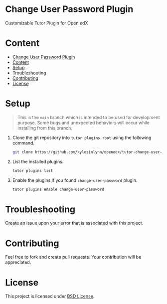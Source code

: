 # Change User Password Plugin
Customizable Tutor Plugin for Open edX

# Content
- [Change User Password Plugin](#change-user-password-plugin)
- [Content](#content)
- [Setup](#setup)
- [Troubleshooting](#troubleshooting)
- [Contributing](#contributing)
- [License](#license)

# Setup
> This is the `main` branch which is intended to be used for development purpose. Some bugs and unexpected behaviors will occur while installing from this branch.

1. Clone the git repository into `tutor plugins root` using the following command.
   ```bash
   git clone https://github.com/kylesinlynn/openedx/tutor-change-user-password.git && mv "$(pwd)/tutor-change-user-password/change-user-password.py" "$(tutor plugins printroot)"
   ```

2. List the installed plugins.
   ```bash
   tutor plugins list
   ```

3. Enable the plugins if you found `change-user-password` plugin.
   ```bash
   tutor plugins enable change-user-password
   ```

# Troubleshooting
Create an issue upon your error that is associated with this project.

# Contributing
Feel free to fork and create pull requests. Your contribution will be appreciated.

# License
This project is licensed under [BSD License](LICENSE).